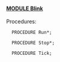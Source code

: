 
#### [MODULE Blink](https://github.com/io-core/System/blob/main/Blink.Mod)

Procedures:

```
  PROCEDURE Run*;
```
```
  PROCEDURE Stop*;
```
```
  PROCEDURE Tick;
```
